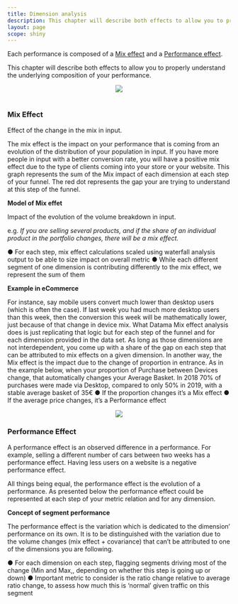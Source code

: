 ```yaml
---
title: Dimension analysis
description: This chapter will describe both effects to allow you to properly understand the underlying composition of your performance.
layout: page
scope: shiny
---
```


Each performance is composed of a [Mix effect]({{site.url}}/{{site.baseurl}}/core_app/compare/web_application/dashboard/dimension_analysis/mix_effect) and a [Performance effect]({{site.url}}/{{site.baseurl}}/core_app/compare/web_application/dashboard/dimension_analysis/performance_effect).

This chapter will describe both effects to allow you to properly understand the underlying composition of your performance.


<center><img src="{{site.url}}/{{site.baseurl}}/core_app/new/compare/model/images/compare_mixPerf.png"/></center>

<br>

### <b>Mix Effect</b>

Effect of the change in the mix in input.

The mix effect is the impact on your performance that is coming from an evolution of the distribution of your population in input. If you have more people in input with a better conversion rate, you will have a positive mix effect due to the type of clients coming into your store or your website.
This graph represents the sum of the Mix impact of each dimension at each step of your funnel. The red dot represents the gap your are trying to understand at this step of the funnel.

**Model of Mix effet**

Impact of the evolution of the volume breakdown in input.

e.g. <i>If you are selling several products, and if the share of an individual product in the portfolio changes, there will be a mix effect.</i>

●   For each step, mix effect calculations scaled using waterfall analysis output to be able to size impact on overall metric
●   While each different segment of one dimension is contributing differently to the mix effect, we represent the sum of them

**Example in eCommerce**

For instance, say mobile users convert much lower than desktop users (which is often the case). If last week you had much more desktop users than this week, then the conversion this week will be mathematically lower, just because of that change in device mix.
What Datama Mix effect analysis does is just replicating that logic but for each step of the funnel and for each dimension provided in the data set. As long as those dimensions are not interdependent, you come up with a share of the gap on each step that can be attributed to mix effects on a given dimension.
In another way, the Mix effect is the impact due to the change of proportion in entrance.
As in the example below, when your proportion of Purchase between Devices change, that automatically changes your Average Basket. In 2018 70% of purchases were made via Desktop, compared to only 50% in 2019, with a stable average basket of 35€ 
●   If the proportion changes it’s a Mix effect
●   If the average price changes, it’s a Performance effect

<center> <img src="{{site.url}}/{{site.baseurl}}/core_app/new/compare/model/images/Mix-Perf.jpg"> </center>


### <b>Performance Effect</b>

A performance effect is an observed difference in a performance. For example, selling a different number of cars between two weeks has a performance effect. Having less users on a website is a negative performance effect.


All things being equal, the performance effect is the evolution of a performance.
As presented below the performance effect could be represented at each step of your metric relation and for any dimension.

**Concept of segment performance**

The performance effect is the variation which is dedicated to the dimension’ performance on its own. It is to be distinguished with the variation due to the volume changes (mix effect + covariance) that can’t be attributed to one of the dimensions you are following.

●   For each dimension on each step, flagging segments driving most of the change (Min and Max,, depending on whether this step is going up or down)
●   Important metric to consider is the ratio change relative to average ratio change, to assess how much this is ‘normal’ given traffic on this segment
